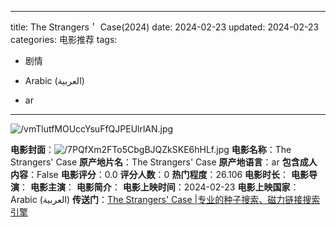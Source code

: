 
---
title: The Strangers＇ Case(2024)
date: 2024-02-23
updated: 2024-02-23
categories: 电影推荐
tags:

- 剧情

- Arabic (العربية)
- ar
---

<img src="https://image.tmdb.org/t/p/original/vmTlutfMOUccYsuFfQJPEUlrlAN.jpg" alt="/vmTlutfMOUccYsuFfQJPEUlrlAN.jpg" title="/vmTlutfMOUccYsuFfQJPEUlrlAN.jpg">

**电影封面**：<img src="https://image.tmdb.org/t/p/w200/7PQfXm2FTo5CbgBJQZkSKE6hHLf.jpg" alt="/7PQfXm2FTo5CbgBJQZkSKE6hHLf.jpg" title="/7PQfXm2FTo5CbgBJQZkSKE6hHLf.jpg">
**电影名称**：The Strangers' Case
**原产地片名**：The Strangers' Case
**原产地语言**：ar
**包含成人内容**：False
**电影评分**：0.0
**评分人数**：0
**热门程度**：26.106
**电影时长**：
**电影导演**：
**电影主演**：
**电影简介**：
**电影上映时间**：2024-02-23
**电影上映国家**：Arabic (العربية)
**传送门**：[The Strangers' Case |专业的种子搜索、磁力链接搜索引擎](https://movie.amd794.com:2083/?search=The%20Strangers%27%20Case&ordering=&mode=match_phrase&page_size=10&page=1)


